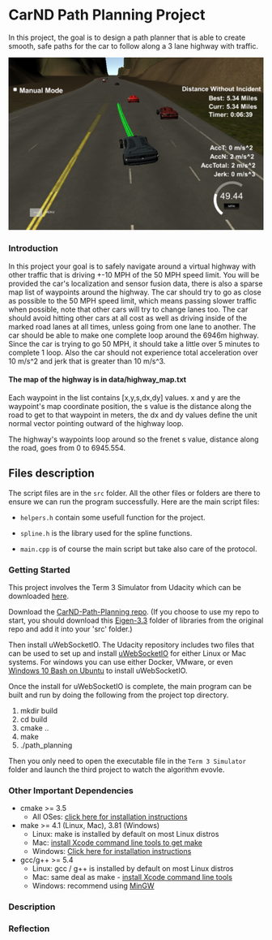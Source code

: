 [image1]: Images/Highway_driving.png "Intro Pic"

# CarND Path Planning Project
In this project, the goal is to design a path planner that is able to create smooth, safe paths for the car to follow along a 3 lane highway with traffic.

![Driving Example][image1] 

### Introduction

In this project your goal is to safely navigate around a virtual highway with other traffic that is driving +-10 MPH of the 50 MPH speed limit. You will be provided the car's localization and sensor fusion data, there is also a sparse map list of waypoints around the highway. The car should try to go as close as possible to the 50 MPH speed limit, which means passing slower traffic when possible, note that other cars will try to change lanes too. The car should avoid hitting other cars at all cost as well as driving inside of the marked road lanes at all times, unless going from one lane to another. The car should be able to make one complete loop around the 6946m highway. Since the car is trying to go 50 MPH, it should take a little over 5 minutes to complete 1 loop. Also the car should not experience total acceleration over 10 m/s^2 and jerk that is greater than 10 m/s^3.

#### The map of the highway is in data/highway_map.txt
Each waypoint in the list contains [x,y,s,dx,dy] values. x and y are the waypoint's map coordinate position, the s value is the distance along the road to get to that waypoint in meters, the dx and dy values define the unit normal vector pointing outward of the highway loop.

The highway's waypoints loop around so the frenet s value, distance along the road, goes from 0 to 6945.554.

## Files description

The script files are in the `src` folder. All the other files or folders are there to ensure we can run the program successfully. 
Here are the main script files:
 
 - `helpers.h` contain some usefull function for the project.
 
 - `spline.h` is the library used for the spline functions.
 
 - `main.cpp` is of course the main script but take also care of the protocol.

### Getting Started

This project involves the Term 3 Simulator from Udacity which can be downloaded [here](https://github.com/udacity/self-driving-car-sim/releases/tag/T3_v1.2).

Download the [CarND-Path-Planning repo](https://github.com/udacity/CarND-Path-Planning-Project).
(If you choose to use my repo to start, you should download this [Eigen-3.3](https://github.com/udacity/CarND-Path-Planning-Project/tree/master/src/Eigen-3.3) folder of libraries from the original repo and add it into your 'src' folder.)

Then install uWebSocketIO.
The Udacity repository includes two files that can be used to set up and install [uWebSocketIO](https://github.com/uWebSockets/uWebSockets) for either Linux or Mac systems. For windows you can use either Docker, VMware, or even [Windows 10 Bash on Ubuntu](https://www.howtogeek.com/249966/how-to-install-and-use-the-linux-bash-shell-on-windows-10/) to install uWebSocketIO.

Once the install for uWebSocketIO is complete, the main program can be built and run by doing the following from the project top directory.

1. mkdir build
2. cd build
3. cmake ..
4. make
5. ./path_planning


Then you only need to open the executable file in the `Term 3 Simulator` folder and launch the third project to watch the algorithm evovle.

### Other Important Dependencies

* cmake >= 3.5
  * All OSes: [click here for installation instructions](https://cmake.org/install/)
* make >= 4.1 (Linux, Mac), 3.81 (Windows)
  * Linux: make is installed by default on most Linux distros
  * Mac: [install Xcode command line tools to get make](https://developer.apple.com/xcode/features/)
  * Windows: [Click here for installation instructions](http://gnuwin32.sourceforge.net/packages/make.htm)
* gcc/g++ >= 5.4
  * Linux: gcc / g++ is installed by default on most Linux distros
  * Mac: same deal as make - [install Xcode command line tools](https://developer.apple.com/xcode/features/)
  * Windows: recommend using [MinGW](http://www.mingw.org/)

### Description 

### Reflection

